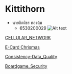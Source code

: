 
# Kittithorn

- นายกิตติธร ทองตุ้ม
  - 6530200029
![Alt text](images/20241122_083340.jpg)

[CELLULAR_NETWORK](http://kitty340822.github.io/cellular-network.html)

[E-Card Chrismas](https://kitty340822.github.io/e-card.html)

[Consistency-Data_Quality](https://kitty340822.github.io/data_quality.html)

[Boardgame_Security](https://kitty340822.github.io/broadgame.html)

